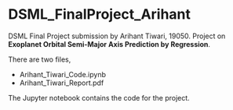 # DSML_FinalProject_Arihant

DSML Final Project submission by Arihant Tiwari, 19050. 
Project on  **Exoplanet Orbital Semi-Major Axis Prediction by Regression**.

There are two files, 

  - Arihant_Tiwari_Code.ipynb
  - Arihant_Tiwari_Report.pdf

The Jupyter notebook contains the code for the project. 
